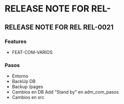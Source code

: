 # RELEASE NOTE FOR REL-

## RELEASE NOTE FOR REL REL-0021

### Features

- FEAT-COM-VARIOS

### Pasos

- Entorno
- BackUp DB
- Backup /pages
- Cambios en DB
    Add "Stand by" en adm_com_pasos
- Cambios en src


